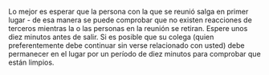 [Title]: # (Finalizando la reunión)
[Order]: # (6)

Lo mejor es esperar que la persona con la que se reunió salga en primer lugar - de esa manera se puede comprobar que no existen reacciones de terceros mientras la o las personas en la reunión se retiran. Espere unos diez minutos antes de salir. Si es posible que su colega (quien preferentemente debe continuar sin verse relacionado con usted) debe permanecer en el lugar por un período de diez minutos para comprobar que están limpios.